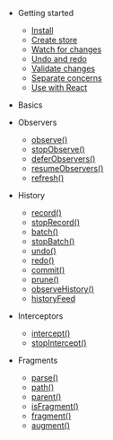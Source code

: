 - Getting started
  - [Install](walkthrough/install.md)
  - [Create store](walkthrough/create.md)
  - [Watch for changes](walkthrough/observe.md)
  - [Undo and redo](walkthrough/history.md)
  - [Validate changes](walkthrough/intercept.md)
  - [Separate concerns](walkthrough/fragment.md)
  - [Use with React](walkthrough/react.md)

- Basics

- Observers
	- [observe()](observers/observe.md)
	- [stopObserve()](observers/stopObserve.md)
	- [deferObservers()](observers/deferObservers.md)
	- [resumeObservers()](observers/resumeObservers.md)
	- [refresh()](observers/refresh.md)

- History
	- [record()](history/record.md)
	- [stopRecord()](history/stopRecord.md)
	- [batch()](history/batch.md)
	- [stopBatch()](history/stopBatch.md)
	- [undo()](history/undo.md)
	- [redo()](history/redo.md)
	- [commit()](history/commit.md)
	- [prune()](history/prune.md)
	- [observeHistory()](history/observeHistory.md)
	- [historyFeed](history/historyFeed.md)

- Interceptors
	- [intercept()](interceptors/intercept.md)
	- [stopIntercept()](interceptors/stopIntercept.md)

- Fragments
	- [parse()](fragments/parse.md)
	- [path()](fragments/path.md)
	- [parent()](fragments/parent.md)
	- [isFragment()](fragments/isFragment.md)
	- [fragment()](fragments/fragment.md)
	- [augment()](fragments/augment.md)
